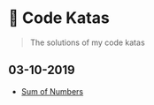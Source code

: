 # :space_invader: Code Katas

> The solutions of my code katas

## 03-10-2019

* [Sum of Numbers](https://github.com/dj0nny/code-katas/blob/master/src/get-sum.js)